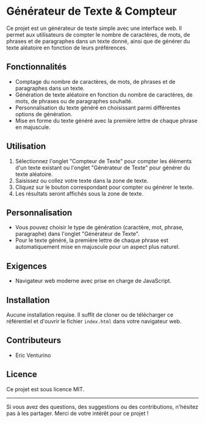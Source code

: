 
# Générateur de Texte & Compteur

Ce projet est un générateur de texte simple avec une interface web. Il permet aux utilisateurs de compter le nombre de caractères, de mots, de phrases et de paragraphes dans un texte donné, ainsi que de générer du texte aléatoire en fonction de leurs préférences.

## Fonctionnalités

- Comptage du nombre de caractères, de mots, de phrases et de paragraphes dans un texte.
- Génération de texte aléatoire en fonction du nombre de caractères, de mots, de phrases ou de paragraphes souhaité.
- Personnalisation du texte généré en choisissant parmi différentes options de génération.
- Mise en forme du texte généré avec la première lettre de chaque phrase en majuscule.

## Utilisation

1. Sélectionnez l'onglet "Compteur de Texte" pour compter les éléments d'un texte existant ou l'onglet "Générateur de Texte" pour générer du texte aléatoire.
2. Saisissez ou collez votre texte dans la zone de texte.
3. Cliquez sur le bouton correspondant pour compter ou générer le texte.
4. Les résultats seront affichés sous la zone de texte.

## Personnalisation

- Vous pouvez choisir le type de génération (caractère, mot, phrase, paragraphe) dans l'onglet "Générateur de Texte".
- Pour le texte généré, la première lettre de chaque phrase est automatiquement mise en majuscule pour un aspect plus naturel.

## Exigences

- Navigateur web moderne avec prise en charge de JavaScript.

## Installation

Aucune installation requise. Il suffit de cloner ou de télécharger ce référentiel et d'ouvrir le fichier `index.html` dans votre navigateur web.

## Contributeurs

- Eric Venturino

## Licence

Ce projet est sous licence MIT.

---

Si vous avez des questions, des suggestions ou des contributions, n'hésitez pas à les partager. Merci de votre intérêt pour ce projet !
